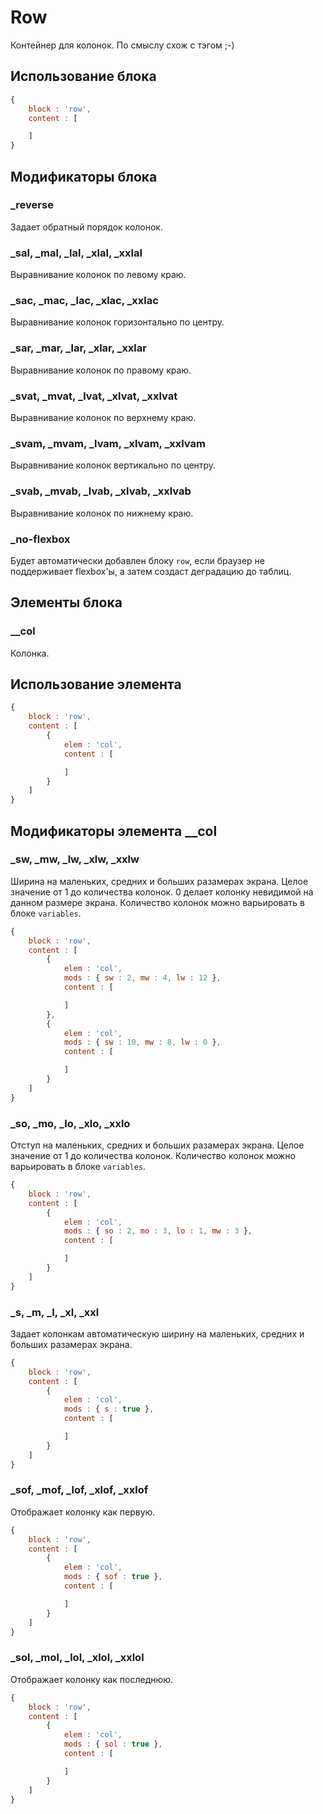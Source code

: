 # Row

Контейнер для колонок. По смыслу схож с тэгом <tr> ;-)

## Использование блока

``` js
{
    block : 'row',
    content : [

    ]
}
```

## Модификаторы блока

### _reverse

Задает обратный порядок колонок.

### _sal, _mal, _lal, _xlal, _xxlal

Выравнивание колонок по левому краю.

### _sac, _mac, _lac, _xlac, _xxlac

Выравнивание колонок горизонтально по центру.

### _sar, _mar, _lar, _xlar, _xxlar

Выравнивание колонок по правому краю.

### _svat, _mvat, _lvat, _xlvat, _xxlvat

Выравнивание колонок по верхнему краю.

### _svam, _mvam, _lvam, _xlvam, _xxlvam

Выравнивание колонок вертикально по центру.

### _svab, _mvab, _lvab, _xlvab, _xxlvab

Выравнивание колонок по нижнему краю.

### _no-flexbox

Будет автоматически добавлен блоку `row`, если браузер не поддерживает flexbox'ы, а затем
создаст деградацию до таблиц.

## Элементы блока

### __col

Колонка.

## Использование элемента

``` js
{
    block : 'row',
    content : [
        {
            elem : 'col',
            content : [

            ]
        }
    ]
}
```

## Модификаторы элемента __col

### _sw, _mw, _lw, _xlw, _xxlw

Ширина на маленьких, средних и больших разамерах экрана. Целое значение от 1 до количества колонок.
0 делает колонку невидимой на данном размере экрана. Количество колонок можно варьировать в блоке `variables`.

``` js
{
    block : 'row',
    content : [
        {
            elem : 'col',
            mods : { sw : 2, mw : 4, lw : 12 },
            content : [

            ]
        },
        {
            elem : 'col',
            mods : { sw : 10, mw : 8, lw : 0 },
            content : [

            ]
        }
    ]
}
```

### _so, _mo, _lo, _xlo, _xxlo

Отступ на маленьких, средних и больших разамерах экрана. Целое значение от 1 до количества колонок.
Количество колонок можно варьировать в блоке `variables`.

``` js
{
    block : 'row',
    content : [
        {
            elem : 'col',
            mods : { so : 2, mo : 3, lo : 1, mw : 3 },
            content : [

            ]
        }
    ]
}
```

### _s, _m, _l, _xl, _xxl

Задает колонкам автоматическую ширину на маленьких, средних и больших разамерах экрана.

``` js
{
    block : 'row',
    content : [
        {
            elem : 'col',
            mods : { s : true },
            content : [

            ]
        }
    ]
}
```

### _sof, _mof, _lof, _xlof, _xxlof

Отображает колонку как первую.

``` js
{
    block : 'row',
    content : [
        {
            elem : 'col',
            mods : { sof : true },
            content : [

            ]
        }
    ]
}
```

### _sol, _mol, _lol, _xlol, _xxlol

Отображает колонку как последнюю.

``` js
{
    block : 'row',
    content : [
        {
            elem : 'col',
            mods : { sol : true },
            content : [

            ]
        }
    ]
}
```
